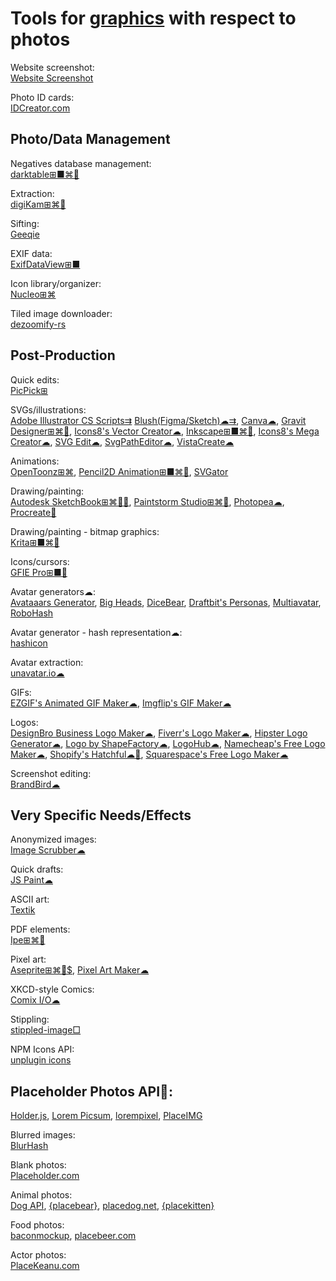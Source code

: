 
# Tools for [graphics](https://trendless.tech/graphics/) with respect to photos

Website screenshot:  
[Website Screenshot](https://www.ipvoid.com/capture-website-screenshot/)

Photo ID cards:  
[IDCreator.com](https://www.idcreator.com/)

## Photo/Data Management

Negatives database management:  
[darktable⊞■⌘🐧](https://www.darktable.org/)

Extraction:  
[digiKam⊞⌘🐧](https://www.digikam.org/)

Sifting:  
[Geeqie](https://www.geeqie.org/)

EXIF data:  
[ExifDataView⊞■](https://www.nirsoft.net/utils/exif_data_view.html)

Icon library/organizer:  
[Nucleo⊞⌘](https://nucleoapp.com/)

Tiled image downloader:  
[dezoomify-rs](https://dezoomify-rs.ophir.dev/)

## Post-Production

Quick edits:  
[PicPick⊞](https://picpick.app/)

SVGs/illustrations:  
[Adobe Illustrator CS Scripts⇉](http://shspage.com/aijs/en/)
[Blush(Figma/Sketch)☁⇉](https://blush.design/),
[Canva☁](https://www.canva.com/),
[Gravit Designer⊞⌘🐧](https://www.designer.io/en/),
[Icons8's Vector Creator☁](https://icons8.com/vector-creator),
[Inkscape⊞■⌘🐧](https://inkscape.org/),
[Icons8's Mega Creator☁](https://icons8.com/mega-creator/),
[SVG Edit☁](https://github.com/SVG-Edit/svgedit),
[SvgPathEditor☁](https://yqnn.github.io/svg-path-editor/),
[VistaCreate☁](https://create.vista.com/)

Animations:  
[OpenToonz⊞⌘](https://opentoonz.github.io/e/),
[Pencil2D Animation⊞■⌘🐧](https://www.pencil2d.org/),
[SVGator](https://www.svgator.com/)

Drawing/painting:  
[Autodesk SketchBook⊞⌘🍎🤖](https://www.autodesk.com/products/sketchbook/overview),
[Paintstorm Studio⊞⌘🐧](https://www.paintstormstudio.com/buy.html),
[Photopea☁](https://www.photopea.com/),
[Procreate🍎](https://procreate.com/)

Drawing/painting - bitmap graphics:  
[Krita⊞■⌘🐧](https://krita.org/en/)

Icons/cursors:  
[GFIE Pro⊞■🐧](http://greenfishsoftware.org/)

Avatar generators☁:  
[Avataaars Generator](https://getavataaars.com/),
[Big Heads](https://bigheads.io/),
[DiceBear](https://www.dicebear.com/),
[Draftbit's Personas](https://personas.draftbit.com/),
[Multiavatar](https://multiavatar.com/),
[RoboHash](https://robohash.org/)

Avatar generator - hash representation☁:  
[hashicon](https://github.com/emeraldpay/hashicon)

Avatar extraction:  
[unavatar.io☁](https://unavatar.io/)

GIFs:  
[EZGIF's Animated GIF Maker☁](https://ezgif.com/maker),
[Imgflip's GIF Maker☁](https://imgflip.com/gif-maker)

Logos:  
[DesignBro Business Logo Maker☁](https://designbro.com/logo-maker/),
[Fiverr's Logo Maker☁](https://www.fiverr.com/logo-maker),
[Hipster Logo Generator☁](https://hipsterlogogenerator.com/),
[Logo by ShapeFactory☁](https://logo.shapefactory.co/),
[LogoHub☁](https://logohub.io/),
[Namecheap's Free Logo Maker☁](https://www.namecheap.com/logo-maker/),
[Shopify's Hatchful☁🧛](https://hatchful.shopify.com/),
[Squarespace's Free Logo Maker☁](https://www.squarespace.com/logo)

Screenshot editing:  
[BrandBird☁](https://www.brandbird.app/)

## Very Specific Needs/Effects

Anonymized images:  
[Image Scrubber☁](https://everestpipkin.github.io/image-scrubber/)

Quick drafts:  
[JS Paint☁](https://jspaint.app/)

ASCII art:  
[Textik](https://textik.com/)

PDF elements:  
[Ipe⊞⌘🐧](http://ipe.otfried.org/)

Pixel art:  
[Aseprite⊞⌘🐧$](https://www.aseprite.org/),
[Pixel Art Maker☁](http://pixelartmaker.com/)

XKCD-style Comics:  
[Comix I/O☁](http://cmx.io/)

Stippling:  
[stippled-image□](https://github.com/pshihn/stippled-image)

NPM Icons API:  
[unplugin icons](https://www.npmjs.com/package/unplugin-icons)

## Placeholder Photos API🔌:  

[Holder.js](http://holderjs.com/),
[Lorem Picsum](https://picsum.photos/),
[lorempixel](https://lorempixel.com/),
[PlaceIMG](https://placeimg.com/)

Blurred images:  
[BlurHash](https://blurha.sh/)

Blank photos:  
[Placeholder.com](https://placeholder.com/)

Animal photos:  
[Dog API](https://dog.ceo/dog-api/),
[{placebear}](https://placebear.com/),
[placedog.net](https://placedog.net/),
[{placekitten}](https://placekitten.com/)

Food photos:  
[baconmockup](https://baconmockup.com/),
[placebeer.com](http://placebeer.com/)

Actor photos:  
[PlaceKeanu.com](https://placekeanu.com/)

